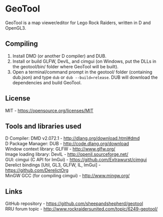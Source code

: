 GeoTool
=======
GeoTool is a map viewer/editor for Lego Rock Raiders, written in D and OpenGL3.

Compiling
---------
1. Install DMD (or another D compiler) and DUB.  
2. Install or build GLFW, DevIL, and cimgui (on Windows, put the DLLs in the geotool/bin/ folder where GeoTool will be built).  
3. Open a terminal/command prompt in the geotool/ folder (containing dub.json) and type `dub` or `dub --build=release`. DUB will download the dependencies and build GeoTool.  

License
-------
MIT - <https://opensource.org/licenses/MIT>  

Tools and libraries used
------------------------
D Compiler: DMD v2.072.1 - <http://dlang.org/download.html#dmd>  
D Package Manager: DUB - <http://code.dlang.org/download>  
Window context library: GLFW - <http://www.glfw.org/>  
Image loading library: DevIL - <http://openil.sourceforge.net/>  
GUI: cimgui (C API for ImGui) - <https://github.com/Extrawurst/cimgui>  
Derelict bindings [Util, GL3, GLFW, IL, ImGui] - <https://github.com/DerelictOrg>  
MinGW GCC (for compiling cimgui) - <http://www.mingw.org/>  

Links
-----
GitHub repository - <https://github.com/sheepandshepherd/geotool>  
RRU forum topic - <http://www.rockraidersunited.com/topic/6249-geotool/>  